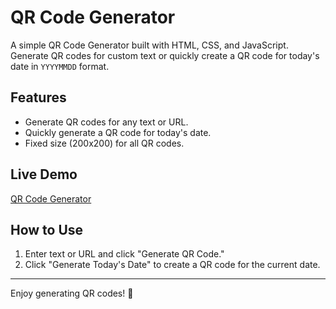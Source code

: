 # QR Code Generator

A simple QR Code Generator built with HTML, CSS, and JavaScript. Generate QR codes for custom text or quickly create a QR code for today's date in `YYYYMMDD` format.

## Features
- Generate QR codes for any text or URL.
- Quickly generate a QR code for today's date.
- Fixed size (200x200) for all QR codes.

## Live Demo
[QR Code Generator](https://kenanaegean.github.io/qr-code-generator/)

## How to Use
1. Enter text or URL and click "Generate QR Code."
2. Click "Generate Today's Date" to create a QR code for the current date.

---

Enjoy generating QR codes! 🚀
